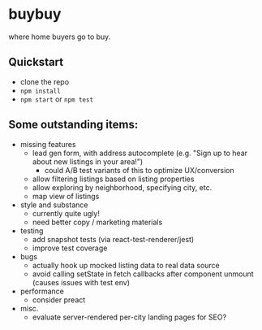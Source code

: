 # buybuy

where home buyers go to buy.

## Quickstart
* clone the repo
* `npm install`
* `npm start` or `npm test`

## Some outstanding items:
* missing features
  * lead gen form, with address autocomplete (e.g. "Sign up to hear about new listings in your area!")
    * could A/B test variants of this to optimize UX/conversion
  * allow filtering listings based on listing properties
  * allow exploring by neighborhood, specifying city, etc.
  * map view of listings
* style and substance
  * currently quite ugly!
  * need better copy / marketing materials
* testing
  * add snapshot tests (via react-test-renderer/jest)
  * improve test coverage
* bugs
  * actually hook up mocked listing data to real data source
  * avoid calling setState in fetch callbacks after component unmount (causes issues with test env)
* performance
  * consider preact
* misc.
  * evaluate server-rendered per-city landing pages for SEO?
